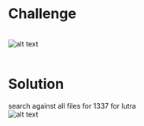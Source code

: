 # Challenge #
<br>![alt text](https://github.com/bzyo/CTFs/blob/master/2018/otter_ctf/forensics/imgs/forensics001-1.png)
<br><br>
# Solution #
search against all files for 1337 for lutra
<br>![alt text](https://github.com/bzyo/CTFs/blob/master/2018/otter_ctf/forensics/imgs/forensics001-2.png)
